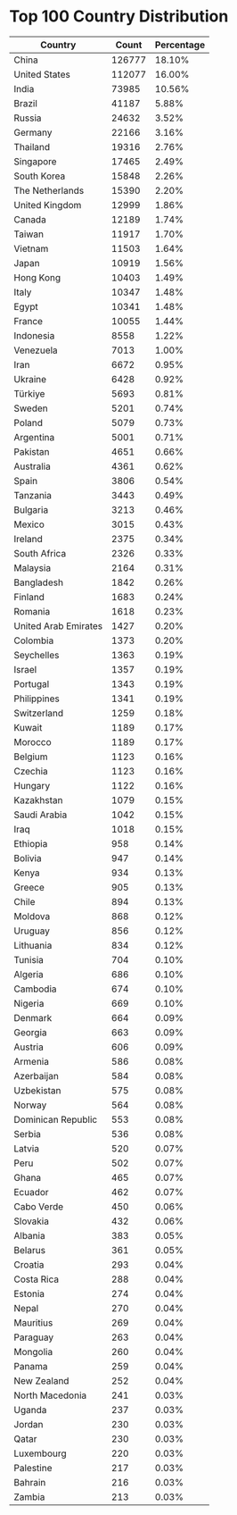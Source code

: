 # Top 100 Country Distribution
| Country | Count | Percentage |
|----|----|----|
| China | 126777 | 18.10% |
| United States | 112077 | 16.00% |
| India | 73985 | 10.56% |
| Brazil | 41187 | 5.88% |
| Russia | 24632 | 3.52% |
| Germany | 22166 | 3.16% |
| Thailand | 19316 | 2.76% |
| Singapore | 17465 | 2.49% |
| South Korea | 15848 | 2.26% |
| The Netherlands | 15390 | 2.20% |
| United Kingdom | 12999 | 1.86% |
| Canada | 12189 | 1.74% |
| Taiwan | 11917 | 1.70% |
| Vietnam | 11503 | 1.64% |
| Japan | 10919 | 1.56% |
| Hong Kong | 10403 | 1.49% |
| Italy | 10347 | 1.48% |
| Egypt | 10341 | 1.48% |
| France | 10055 | 1.44% |
| Indonesia | 8558 | 1.22% |
| Venezuela | 7013 | 1.00% |
| Iran | 6672 | 0.95% |
| Ukraine | 6428 | 0.92% |
| Türkiye | 5693 | 0.81% |
| Sweden | 5201 | 0.74% |
| Poland | 5079 | 0.73% |
| Argentina | 5001 | 0.71% |
| Pakistan | 4651 | 0.66% |
| Australia | 4361 | 0.62% |
| Spain | 3806 | 0.54% |
| Tanzania | 3443 | 0.49% |
| Bulgaria | 3213 | 0.46% |
| Mexico | 3015 | 0.43% |
| Ireland | 2375 | 0.34% |
| South Africa | 2326 | 0.33% |
| Malaysia | 2164 | 0.31% |
| Bangladesh | 1842 | 0.26% |
| Finland | 1683 | 0.24% |
| Romania | 1618 | 0.23% |
| United Arab Emirates | 1427 | 0.20% |
| Colombia | 1373 | 0.20% |
| Seychelles | 1363 | 0.19% |
| Israel | 1357 | 0.19% |
| Portugal | 1343 | 0.19% |
| Philippines | 1341 | 0.19% |
| Switzerland | 1259 | 0.18% |
| Kuwait | 1189 | 0.17% |
| Morocco | 1189 | 0.17% |
| Belgium | 1123 | 0.16% |
| Czechia | 1123 | 0.16% |
| Hungary | 1122 | 0.16% |
| Kazakhstan | 1079 | 0.15% |
| Saudi Arabia | 1042 | 0.15% |
| Iraq | 1018 | 0.15% |
| Ethiopia | 958 | 0.14% |
| Bolivia | 947 | 0.14% |
| Kenya | 934 | 0.13% |
| Greece | 905 | 0.13% |
| Chile | 894 | 0.13% |
| Moldova | 868 | 0.12% |
| Uruguay | 856 | 0.12% |
| Lithuania | 834 | 0.12% |
| Tunisia | 704 | 0.10% |
| Algeria | 686 | 0.10% |
| Cambodia | 674 | 0.10% |
| Nigeria | 669 | 0.10% |
| Denmark | 664 | 0.09% |
| Georgia | 663 | 0.09% |
| Austria | 606 | 0.09% |
| Armenia | 586 | 0.08% |
| Azerbaijan | 584 | 0.08% |
| Uzbekistan | 575 | 0.08% |
| Norway | 564 | 0.08% |
| Dominican Republic | 553 | 0.08% |
| Serbia | 536 | 0.08% |
| Latvia | 520 | 0.07% |
| Peru | 502 | 0.07% |
| Ghana | 465 | 0.07% |
| Ecuador | 462 | 0.07% |
| Cabo Verde | 450 | 0.06% |
| Slovakia | 432 | 0.06% |
| Albania | 383 | 0.05% |
| Belarus | 361 | 0.05% |
| Croatia | 293 | 0.04% |
| Costa Rica | 288 | 0.04% |
| Estonia | 274 | 0.04% |
| Nepal | 270 | 0.04% |
| Mauritius | 269 | 0.04% |
| Paraguay | 263 | 0.04% |
| Mongolia | 260 | 0.04% |
| Panama | 259 | 0.04% |
| New Zealand | 252 | 0.04% |
| North Macedonia | 241 | 0.03% |
| Uganda | 237 | 0.03% |
| Jordan | 230 | 0.03% |
| Qatar | 230 | 0.03% |
| Luxembourg | 220 | 0.03% |
| Palestine | 217 | 0.03% |
| Bahrain | 216 | 0.03% |
| Zambia | 213 | 0.03% |
